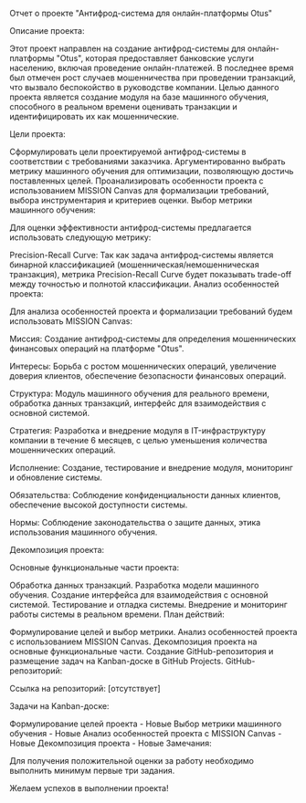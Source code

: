 
Отчет о проекте "Антифрод-система для онлайн-платформы Otus"

Описание проекта:

Этот проект направлен на создание антифрод-системы для онлайн-платформы "Otus", которая предоставляет банковские услуги населению, включая проведение онлайн-платежей. В последнее время был отмечен рост случаев мошенничества при проведении транзакций, что вызвало беспокойство в руководстве компании. Целью данного проекта является создание модуля на базе машинного обучения, способного в реальном времени оценивать транзакции и идентифицировать их как мошеннические.

Цели проекта:

Сформулировать цели проектируемой антифрод-системы в соответствии с требованиями заказчика.
Аргументированно выбрать метрику машинного обучения для оптимизации, позволяющую достичь поставленных целей.
Проанализировать особенности проекта с использованием MISSION Canvas для формализации требований, выбора инструментария и критериев оценки.
Выбор метрики машинного обучения:

Для оценки эффективности антифрод-системы предлагается использовать следующую метрику:

Precision-Recall Curve: Так как задача антифрод-системы является бинарной классификацией (мошенническая/немошенническая транзакция), метрика Precision-Recall Curve будет показывать trade-off между точностью и полнотой классификации.
Анализ особенностей проекта:

Для анализа особенностей проекта и формализации требований будем использовать MISSION Canvas:

Миссия: Создание антифрод-системы для определения мошеннических финансовых операций на платформе "Otus".

Интересы: Борьба с ростом мошеннических операций, увеличение доверия клиентов, обеспечение безопасности финансовых операций.

Структура: Модуль машинного обучения для реального времени, обработка данных транзакций, интерфейс для взаимодействия с основной системой.

Стратегия: Разработка и внедрение модуля в IT-инфраструктуру компании в течение 6 месяцев, с целью уменьшения количества мошеннических операций.

Исполнение: Создание, тестирование и внедрение модуля, мониторинг и обновление системы.

Обязательства: Соблюдение конфиденциальности данных клиентов, обеспечение высокой доступности системы.

Нормы: Соблюдение законодательства о защите данных, этика использования машинного обучения.

Декомпозиция проекта:

Основные функциональные части проекта:

Обработка данных транзакций.
Разработка модели машинного обучения.
Создание интерфейса для взаимодействия с основной системой.
Тестирование и отладка системы.
Внедрение и мониторинг работы системы в реальном времени.
План действий:

Формулирование целей и выбор метрики.
Анализ особенностей проекта с использованием MISSION Canvas.
Декомпозиция проекта на основные функциональные части.
Создание GitHub-репозитория и размещение задач на Kanban-доске в GitHub Projects.
GitHub-репозиторий:

Ссылка на репозиторий: [отсутствует]

Задачи на Kanban-доске:

Формулирование целей проекта - Новые
Выбор метрики машинного обучения - Новые
Анализ особенностей проекта с MISSION Canvas - Новые
Декомпозиция проекта - Новые
Замечания:

Для получения положительной оценки за работу необходимо выполнить минимум первые три задания.

Желаем успехов в выполнении проекта!

